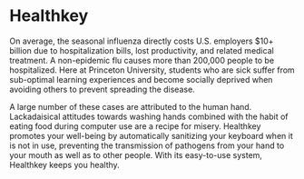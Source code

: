 # Healthkey

On average, the seasonal influenza directly costs U.S. employers $10+ billion due to hospitalization bills, lost productivity, and related medical treatment. A non-epidemic flu causes more than 200,000 people to be hospitalized. Here at Princeton University, students who are sick suffer from sub-optimal learning experiences and become socially deprived when avoiding others to prevent spreading the disease.

A large number of these cases are attributed to the human hand. Lackadaisical attitudes towards washing hands combined with the habit of eating food during computer use are a recipe for misery. Healthkey promotes your well-being by automatically sanitizing your keyboard when it is not in use, preventing the transmission of pathogens from your hand to your mouth as well as to other people. With its easy-to-use system, Healthkey keeps you healthy.

